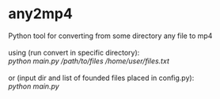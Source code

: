 # any2mp4
Python tool for converting from some directory any file to mp4
<br><br>
using (run convert in specific directory):
<br>
<i>
python main.py /path/to/files /home/user/files.txt
</i>
<br><br>
or (input dir and list of founded files placed in config.py):
<br>
<i>
python main.py
</i>